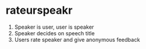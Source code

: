 # rateurspeakr
1. Speaker is user, user is speaker
2. Speaker decides on speech title
3. Users  rate speaker and give anonymous feedback

